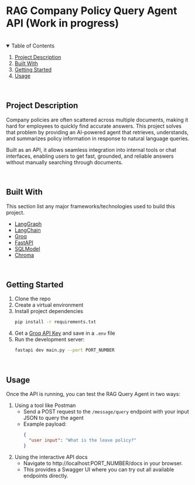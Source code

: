 # RAG Company Policy Query Agent API (Work in progress)

<br />

<details open="open">
  <summary>Table of Contents</summary>
  <ol>
    <li>
      <a href="#project-description">Project Description</a>
    </li>
    <li>
      <a href="#built-with">Built With</a>
    </li>
    <li>
      <a href="#getting-started">Getting Started</a>
    </li>
    <li>
      <a href="#usage">Usage</a>
    </li>
  </ol>
</details>

<br />

## Project Description
<p>Company policies are often scattered across multiple documents, making it hard for employees to quickly find accurate answers. This project solves that problem by providing an AI-powered agent that retrieves, understands, and summarizes policy information in response to natural language queries.</p>

<p>Built as an API, it allows seamless integration into internal tools or chat interfaces, enabling users to get fast, grounded, and reliable answers without manually searching through documents.</p>

<br />

## Built With
This section list any major frameworks/technologies used to build this project.

- [LangGraph](https://www.langchain.com/langgraph)
- [LangChain](https://www.langchain.com/)
- [Groq](https://groq.com/)
- [FastAPI](https://fastapi.tiangolo.com/)
- [SQLModel](https://sqlmodel.tiangolo.com/)
- [Chroma](https://www.trychroma.com/)

<br />

## Getting Started
1. Clone the repo
2. Create a virtual environment
3. Install project dependencies
   ```sh
   pip install -r requirements.txt
   ```
4. Get a [Groq API Key](https://groq.com/) and save in a `.env` file
5. Run the development server:
   ```sh
   fastapi dev main.py --port PORT_NUMBER
   ```

<br />

## Usage
Once the API is running, you can test the RAG Query Agent in two ways:
1. Using a tool like Postman  
   - Send a POST request to the `/message/query` endpoint with your input JSON to query the agent
   - Example payload:
     ```json
     {
       "user input": "What is the leave policy?"
     }
     ```
2. Using the interactive API docs
   - Navigate to http://localhost:PORT_NUMBER/docs in your browser.  
   - This provides a Swagger UI where you can try out all available endpoints directly.
